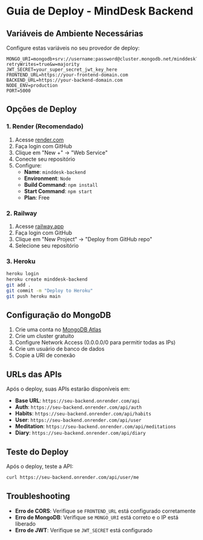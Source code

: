 # Guia de Deploy - MindDesk Backend

## Variáveis de Ambiente Necessárias

Configure estas variáveis no seu provedor de deploy:

```
MONGO_URI=mongodb+srv://username:password@cluster.mongodb.net/minddesk?retryWrites=true&w=majority
JWT_SECRET=your_super_secret_jwt_key_here
FRONTEND_URL=https://your-frontend-domain.com
BACKEND_URL=https://your-backend-domain.com
NODE_ENV=production
PORT=5000
```

## Opções de Deploy

### 1. Render (Recomendado)

1. Acesse [render.com](https://render.com)
2. Faça login com GitHub
3. Clique em "New +" → "Web Service"
4. Conecte seu repositório
5. Configure:
   - **Name**: `minddesk-backend`
   - **Environment**: `Node`
   - **Build Command**: `npm install`
   - **Start Command**: `npm start`
   - **Plan**: Free

### 2. Railway

1. Acesse [railway.app](https://railway.app)
2. Faça login com GitHub
3. Clique em "New Project" → "Deploy from GitHub repo"
4. Selecione seu repositório

### 3. Heroku

```bash
heroku login
heroku create minddesk-backend
git add .
git commit -m "Deploy to Heroku"
git push heroku main
```

## Configuração do MongoDB

1. Crie uma conta no [MongoDB Atlas](https://mongodb.com/atlas)
2. Crie um cluster gratuito
3. Configure Network Access (0.0.0.0/0 para permitir todas as IPs)
4. Crie um usuário de banco de dados
5. Copie a URI de conexão

## URLs das APIs

Após o deploy, suas APIs estarão disponíveis em:

- **Base URL**: `https://seu-backend.onrender.com/api`
- **Auth**: `https://seu-backend.onrender.com/api/auth`
- **Habits**: `https://seu-backend.onrender.com/api/habits`
- **User**: `https://seu-backend.onrender.com/api/user`
- **Meditation**: `https://seu-backend.onrender.com/api/meditations`
- **Diary**: `https://seu-backend.onrender.com/api/diary`

## Teste do Deploy

Após o deploy, teste a API:

```bash
curl https://seu-backend.onrender.com/api/user/me
```

## Troubleshooting

- **Erro de CORS**: Verifique se `FRONTEND_URL` está configurado corretamente
- **Erro de MongoDB**: Verifique se `MONGO_URI` está correto e o IP está liberado
- **Erro de JWT**: Verifique se `JWT_SECRET` está configurado 